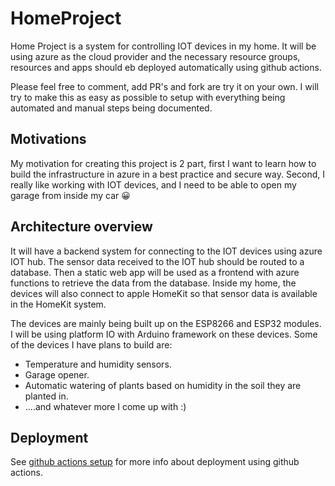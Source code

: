 # HomeProject

Home Project is a system for controlling IOT devices in my home.
It will be using azure as the cloud provider and the necessary resource groups, resources and apps should eb deployed automatically using github actions.

Please feel free to comment, add PR's and fork are try it on your own. I will try to make this as easy as possible to setup with everything being automated and manual steps being documented.

## Motivations

My motivation for creating this project is 2 part, first I want to learn how to build the infrastructure in azure in a best practice and secure way. Second, I really like working with IOT devices, and I need to be able to open my garage from inside my car 😀

## Architecture overview

It will have a backend system for connecting to the IOT devices using azure IOT hub. The sensor data received to the IOT hub should be routed to a database. Then a static web app will be used as a frontend with azure functions to retrieve the data from the database.
Inside my home, the devices will also connect to apple HomeKit so that sensor data is available in the HomeKit system.

The devices are mainly being built up on the ESP8266 and ESP32 modules. I will be using platform IO with Arduino framework on these devices. Some of the devices I have plans to build are:

- Temperature and humidity sensors.
- Garage opener.
- Automatic watering of plants based on humidity in the soil they are planted in.
- ....and whatever more I come up with :)

## Deployment

See [github actions setup](./doc/GitHub.md) for more info about deployment using github actions.
